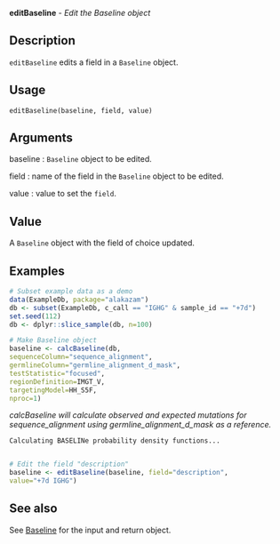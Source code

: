 **editBaseline** - *Edit the Baseline object*

Description
--------------------

`editBaseline` edits a field in a `Baseline` object.


Usage
--------------------
```
editBaseline(baseline, field, value)
```

Arguments
-------------------

baseline
:   `Baseline` object to be edited.

field
:   name of the field in the `Baseline` object to be edited.

value
:   value to set the `field`.




Value
-------------------

A `Baseline` object with the field of choice updated.



Examples
-------------------

```R
# Subset example data as a demo
data(ExampleDb, package="alakazam")
db <- subset(ExampleDb, c_call == "IGHG" & sample_id == "+7d")
set.seed(112)
db <- dplyr::slice_sample(db, n=100)

# Make Baseline object
baseline <- calcBaseline(db, 
sequenceColumn="sequence_alignment",
germlineColumn="germline_alignment_d_mask", 
testStatistic="focused",
regionDefinition=IMGT_V,
targetingModel=HH_S5F,
nproc=1)

```

*calcBaseline will calculate observed and expected mutations for sequence_alignment using germline_alignment_d_mask as a reference.*
```
Calculating BASELINe probability density functions...

```


```R

# Edit the field "description"
baseline <- editBaseline(baseline, field="description", 
value="+7d IGHG")

```



See also
-------------------

See [Baseline](Baseline-class.md) for the input and return object.






